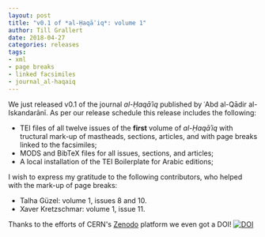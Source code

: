 ```yaml
---
layout: post
title: "v0.1 of *al-Ḥaqāʾiq*: volume 1"
author: Till Grallert
date: 2018-04-27
categories: releases
tags:
- xml
- page breaks
- linked facsimiles
- journal_al-haqaiq
---
```


We just released v0.1 of the journal *al-Ḥaqāʾiq* published by ʿAbd al-Qādir al-Iskandarānī. As per our release schedule this release includes the following:

- TEI files of all twelve issues of the **first** volume of *al-Ḥaqāʾiq* with tructural mark-up of mastheads, sections, articles, and with page breaks linked to the facsimiles;
- MODS and BibTeX files for all issues, sections, and articles;
- A local installation of the TEI Boilerplate for Arabic editions;

I wish to express my gratitude to the following contributors, who helped with the mark-up of page breaks:

- Talha Güzel: volume 1, issues 8 and 10.
- Xaver Kretzschmar: volume 1, issue 11.

Thanks to the efforts of CERN's [Zenodo](https://zenodo.org) platform we even got a DOI! [![DOI](https://zenodo.org/badge/DOI/10.5281/zenodo.1232175.svg)](https://doi.org/10.5281/zenodo.1232175)